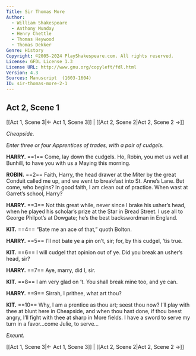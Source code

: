 ```yaml
---
Title: Sir Thomas More
Author: 
  - William Shakespeare
  - Anthony Munday
  - Henry Chettle
  - Thomas Heywood
  - Thomas Dekker
Genre: History
Copyright: ©2005-2024 PlayShakespeare.com. All rights reserved.
License: GFDL License 1.3
License URL: http://www.gnu.org/copyleft/fdl.html
Version: 4.3
Sources: Manuscript  (1603-1604)
ID: sir-thomas-more-2-1
---
```


## Act 2, Scene 1
[[Act 1, Scene 3|← Act 1, Scene 3]] | [[Act 2, Scene 2|Act 2, Scene 2 →]]

*Cheapside.*

*Enter three or four Apprentices of trades, with a pair of cudgels.*

**HARRY.**
==1== Come, lay down the cudgels. Ho, Robin, you met us well at Bunhill, to have you with us a Maying this morning.

**ROBIN.**
==2== Faith, Harry, the head drawer at the Miter by the great Conduit called me up, and we went to breakfast into St. Anne’s Lane. But come, who begins? In good faith, I am clean out of practice. When wast at Garret’s school, Harry?

**HARRY.**
==3== Not this great while, never since I brake his usher’s head, when he played his scholar’s prize at the Star in Bread Street. I use all to George Philpot’s at Dowgate; he’s the best backswordman in England.

**KIT.**
==4== “Bate me an ace of that,” quoth Bolton.

**HARRY.**
==5== I’ll not bate ye a pin on’t, sir; for, by this cudgel, ’tis true.

**KIT.**
==6== I will cudgel that opinion out of ye. Did you break an usher’s head, sir?

**HARRY.**
==7== Aye, marry, did I, sir.

**KIT.**
==8== I am very glad on ’t. You shall break mine too, and ye can.

**HARRY.**
==9== Sirrah, I prithee, what art thou?

**KIT.**
==10== Why, I am a prentice as thou art; seest thou now? I’ll play with thee at blunt here in Cheapside, and when thou hast done, if thou beest angry, I’ll fight with thee at sharp in More fields. I have a sword to serve my turn in a favor...come Julie, to serve...

*Exeunt.*

[[Act 1, Scene 3|← Act 1, Scene 3]] | [[Act 2, Scene 2|Act 2, Scene 2 →]]